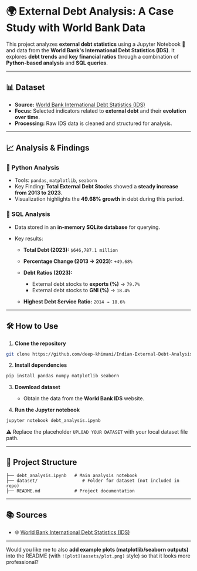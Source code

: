 # 🌍 External Debt Analysis: A Case Study with World Bank Data

This project analyzes **external debt statistics** using a Jupyter Notebook 🐍 and data from the **World Bank's International Debt Statistics (IDS)**.
It explores **debt trends** and **key financial ratios** through a combination of **Python-based analysis** and **SQL queries**.

---

## 📊 Dataset

* **Source:** [World Bank International Debt Statistics (IDS)](https://databank.worldbank.org/source/international-debt-statistics)
* **Focus:** Selected indicators related to **external debt** and their **evolution over time**.
* **Processing:** Raw IDS data is cleaned and structured for analysis.

---

## 📈 Analysis & Findings

### 🔹 Python Analysis

* Tools: `pandas`, `matplotlib`, `seaborn`
* Key Finding: **Total External Debt Stocks** showed a **steady increase from 2013 to 2023**.
* Visualization highlights the **49.68% growth** in debt during this period.

### 🔹 SQL Analysis

* Data stored in an **in-memory SQLite database** for querying.
* Key results:

  * **Total Debt (2023):** `$646,787.1 million`
  * **Percentage Change (2013 → 2023):** `+49.68%`
  * **Debt Ratios (2023):**

    * External debt stocks to **exports (%)** → `79.7%`
    * External debt stocks to **GNI (%)** → `18.4%`
  * **Highest Debt Service Ratio:** `2014 → 18.6%`

---

## 🛠️ How to Use

1. **Clone the repository**

```bash
git clone https://github.com/deep-khimani/Indian-External-Debt-Analysis-2013-2023-.git
```

2. **Install dependencies**

```bash
pip install pandas numpy matplotlib seaborn
```

3. **Download dataset**

   * Obtain the data from the **World Bank IDS** website.

4. **Run the Jupyter notebook**

```bash
jupyter notebook debt_analysis.ipynb
```

⚠️ Replace the placeholder `UPLOAD YOUR DATASET` with your local dataset file path.

---

## 📂 Project Structure

```
├── debt_analysis.ipynb   # Main analysis notebook  
├── dataset/                 # Folder for dataset (not included in repo)  
├── README.md             # Project documentation  
```

---

## 📚 Sources

* 🌐 [World Bank International Debt Statistics (IDS)](https://databank.worldbank.org/source/international-debt-statistics)

---

Would you like me to also **add example plots (matplotlib/seaborn outputs)** into the README (with `![plot](assets/plot.png)` style) so that it looks more professional?
